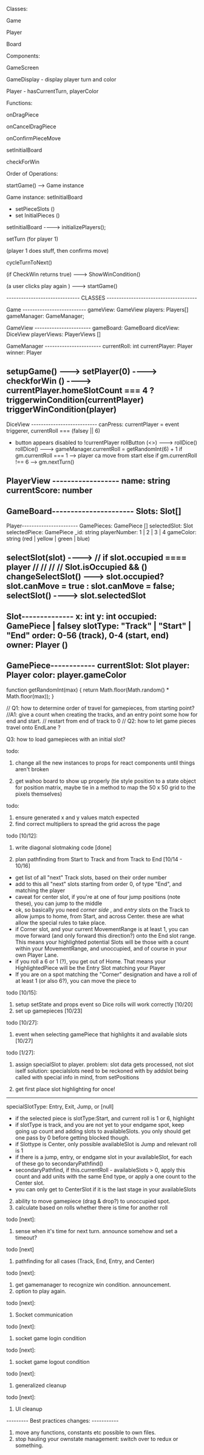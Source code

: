 Classes:

Game

Player

Board


Components:

GameScreen

GameDisplay - display player turn and color

Player - hasCurrentTurn, playerColor




Functions:

onDragPiece

onCancelDragPiece

onConfirmPieceMove

setInitialBoard

checkForWin




Order of Operations:

startGame() --> Game instance

Game instance: setInitialBoard
 - setPieceSlots ()
 - set InitialPieces ()

setInitialBoard ----> initializePlayers();

setTurn (for player 1)

(player 1 does stuff, then confirms move)

cycleTurnToNext()

(if CheckWin returns true) ---> ShowWinCondition()

(a user clicks play again ) ---> startGame()





------------------------------ CLASSES -------------------------------------

Game --------------------------
gameView: GameView
players: Players[]
gameManager: GameManager;



GameView -----------------------
gameBoard: GameBoard
diceView: DiceView
playerViews: PlayerViews []



GameManager -----------------------
currentRoll: int
currentPlayer: Player
winner: Player

setupGame() --->
setPlayer(0) ---->
checkforWin () ---->
    currentPlayer.homeSlotCount === 4 ? triggerwinCondition(currentPlayer)
triggerWinCondition(player)
--------------------------------------------



DiceView ---------------------------
canPress: currentPlayer = event triggerer, currentRoll === (falsey || 6) 
* button appears disabled to !currentPlayer
rollButton (<>) ---> rollDice()
rollDice() --->
    gameManager.currentRoll = getRandomInt(6) + 1
    if gm.currentRoll === 1 --> player ca move from start
    else if gm.currentRoll !== 6 --> gm.nextTurn()

PlayerView ------------------
name: string
currentScore: number
---------------------


GameBoard----------------------
Slots: Slot[]
------------------------


Player-----------------------
GamePieces: GamePiece []
selectedSlot: Slot
selectedPiece: GamePiece
_id: string
playerNumber: 1 | 2 | 3 | 4
gameColor: string (red | yellow | green | blue)

selectSlot(slot) ---->
// if slot.occupied ==== player
// 
//
//
//
    Slot.isOccupied && ()
changeSelectSlot() ---> 
    slot.occupied? slot.canMove = true : slot.canMove  = false;
selectSlot() ---->
    slot.selectedSlot 
---------------------------------------


Slot--------------
x: int
y: int
occupied: GamePiece | falsey
slotType: "Track" | "Start" | "End"
order: 0-56 (track), 0-4 (start, end)
owner: Player ()
------------------------


GamePiece------------
currentSlot: Slot
player: Player
color: player.gameColor
------------------------


function getRandomInt(max) {
  return Math.floor(Math.random() * Math.floor(max));
}

// Q1: how to determine order of travel for gamepieces, from starting point? 
//A1: give a count when creating the tracks, and an entry point some how for end and start.
//   restart from end of track to 0
// Q2: how to let game pieces travel onto EndLane ?

Q3: how to load gamepieces with an initial slot?

todo:

1. change all the new instances to props for react components until things aren't broken

2. get wahoo board to show up properly (tie style position to a state object for position matrix, maybe tie in a method to map the 50 x 50 grid to the pixels themselves)

todo: 

1. ensure generated x and y values match expected
2. find correct multipliers to spread the grid across the page

todo [10/12]: 

1. write diagonal slotmaking code [done]

2. plan pathfinding from Start to Track and from Track to End [10/14 - 10/16]

- get list of all "next" Track slots, based on their order number
- add to this all "next" slots starting from order 0, of type "End", and matching the player
- caveat for center slot, if you're at one of four jump positions (note these), you can jump to the middle
- ok, so basically you need *corner* *side* , and *entry* slots on the Track to allow jumps to home, from Start, and
    across Center. these are what allow the special rules to take place.
- if Corner slot, and your current MovementRange is at least 1, you can move forward (and only forward this direction?) 
  onto the End slot range. This means your highlighted potential Slots will be those with a count within your MovementRange, and unoccupied, and of course in your own Player Lane.
- if you roll a 6 or 1 (?), you get out of Home. That means your HighlightedPiece will be the Entry Slot matching your 
   Player
- If you are on a spot matching the "Corner" designation and have a roll of at least 1 (or also 6?), you can move the 
  piece to 

todo [10/15]:

1. setup setState and props event so Dice rolls will work correctly [10/20]
2. set up gamepieces [10/23]

todo [10/27]:
1. event when selecting gamePiece that highlights it and available slots [10/27]


todo [1/27]:

1. assign specialSlot to player. problem: slot data gets processed, not slot iself
solution: specialslots need to be reckoned with by addslot being called with special info in mind, from setPositions

2. get first place slot highlighting for once!
------------------------------------------------------------

specialSlotType: Entry, Exit, Jump, or [null]

- if the selected piece is slotType:Start, and current roll is 1 or 6, highlight 
- if slotType is track, and you are not yet to your endgame spot, keep going up count and adding slots to availableSlots. you only should get one pass by 0 before getting blocked though.
- if Slottype is Center, only possible availableSlot is Jump and relevant roll is 1
- if there is a jump, entry, or endgame slot in your availableSlot, for each of these go to secondaryPathfind()
- secondaryPathfind, if this.currentRoll - availableSlots > 0, apply this count and add units with the same End type, or apply a one count to the Center slot.
- you can only get to CenterSlot if it is the last stage in your availableSlots

2. ability to move gamepiece (drag & drop?) to unoccupied spot.
3. calculate based on rolls whether there is time for another roll

todo [next]:
1. sense when it's time for next turn. announce somehow and set a timeout?

todo [next]
1. pathfinding for all cases (Track, End, Entry, and Center)

todo [next]: 
1. get gamemanager to recognize win condition. announcement.
2. option to play again.


todo [next]:

1. Socket communication

todo [next]:

1. socket game login condition

todo [next]:

1. socket game logout condition

todo [next]:

1. generalized cleanup

todo [next]:

1. UI cleanup



 --------- Best practices changes: -----------
 1. move any functions, constants etc possible to own files.
 2. stop hauling your ownstate management: switch over to redux or something.